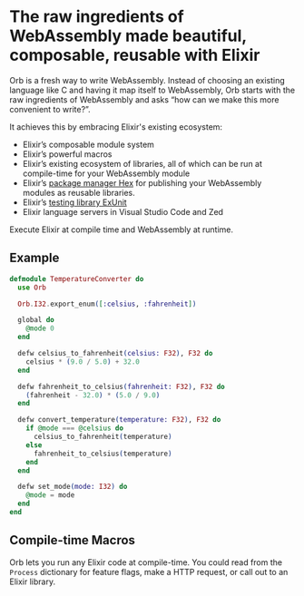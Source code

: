 # The raw ingredients of WebAssembly made beautiful, composable, reusable with Elixir

Orb is a fresh way to write WebAssembly. Instead of choosing an existing language like C and having it map itself to WebAssembly, Orb starts with the raw ingredients of WebAssembly and asks “how can we make this more convenient to write?”.

It achieves this by embracing Elixir's existing ecosystem:

- Elixir’s composable module system
- Elixir’s powerful macros
- Elixir’s existing ecosystem of libraries, all of which can be run at compile-time for your WebAssembly module
- Elixir’s [package manager Hex](https://hex.pm) for publishing your WebAssembly modules as reusable libraries.
- Elixir’s [testing library ExUnit](https://hexdocs.pm/ex_unit/ExUnit.html)
- Elixir language servers in Visual Studio Code and Zed

Execute Elixir at compile time and WebAssembly at runtime.

## Example

```elixir
defmodule TemperatureConverter do
  use Orb

  Orb.I32.export_enum([:celsius, :fahrenheit])

  global do
    @mode 0
  end

  defw celsius_to_fahrenheit(celsius: F32), F32 do
    celsius * (9.0 / 5.0) + 32.0
  end

  defw fahrenheit_to_celsius(fahrenheit: F32), F32 do
    (fahrenheit - 32.0) * (5.0 / 9.0)
  end

  defw convert_temperature(temperature: F32), F32 do
    if @mode === @celsius do
      celsius_to_fahrenheit(temperature)
    else
      fahrenheit_to_celsius(temperature)
    end
  end

  defw set_mode(mode: I32) do
    @mode = mode
  end
end
```

## Compile-time Macros

Orb lets you run any Elixir code at compile-time. You could read from the `Process` dictionary for feature flags, make a HTTP request, or call out to an Elixir library.
